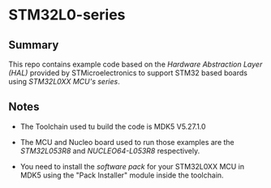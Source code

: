 # STM32L0-series

## Summary
This repo contains example code  based on the *Hardware Abstraction Layer (HAL)* provided by STMicroelectronics to support STM32 based boards using *STM32L0XX MCU's series*.

## Notes
* The Toolchain used tu build the code is MDK5 V5.27.1.0

* The MCU and Nucleo board used to run those examples are the *STM32L053R8* and *NUCLEO64-L053R8* respectively.

* You need to install the *software pack* for your STM32L0XX MCU in MDK5 using the "Pack Installer" module inside the toolchain.
